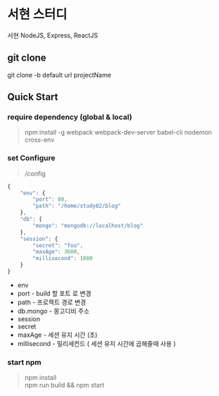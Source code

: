 # 서현 스터디

서현 NodeJS, Express, ReactJS

## git clone
git clone -b default url projectName

## Quick Start

### require dependency (global & local)
> npm install -g webpack webpack-dev-server babel-cli nodemon cross-env

### set Configure
> /config
```javascript
{
    "env": {
        "port": 80,
        "path": "/home/study02/blog"
    },
    "db": {
        "mongo": "mongodb://localhost/blog"
    },
    "session": {
        "secret": "foo",
        "maxAge": 3600,
        "millisecond": 1000
    }
}
```

* env
 * port - build 할 포트 로 변경
 * path - 프로젝트 경로 변경
* db.mongo - 몽고디비 주소
* session
 * secret
 * maxAge - 세션 유지 시간 (초)
 * millisecond - 밀리세컨드 ( 세션 유지 시간에 곱해줄때 사용 )

### start npm
> npm install<br />
npm run build && npm start
